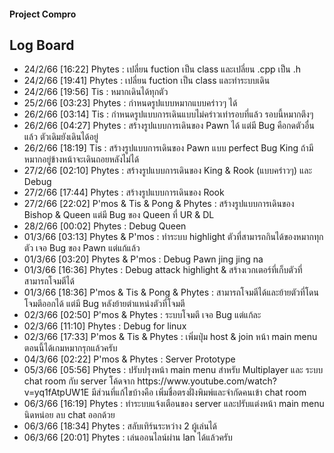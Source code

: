 <h4> Project Compro </h4>
<h2> Log Board </h2>
<ul>
    <li> 24/2/66 [16:22] Phytes : เปลี่ยน fuction เป็น class และเปลี่ยน .cpp เป็น .h </li>
    <li> 24/2/66 [19:41] Phytes : เปลี่ยน fuction เป็น class และทำระบบเดิน </li>
    <li> 24/2/66 [19:56] Tis    : หมากเดินได้ทุกตัว </li>
    <li> 25/2/66 [03:23] Phytes : กำหนดรูปแบบหมากแบบคร่าวๆ ได้ </li>
    <li> 26/2/66 [03:14] Tis    : กำหนดรูปแบบการเดินแบบไม่คร่าวเท่ารอบที่แล้ว รอบนี้หมากตึงๆ </li>
    <li> 26/2/66 [04:27] Phytes : สร้างรูปแบบการเดินของ Pawn ได้ แต่มี Bug คือกดตัวอื่นแล้ว ตัวเดิมยังเดินได้อยู่ </li>
    <li> 26/2/66 [18:19] Tis    : สร้างรูปแบบการเดินของ Pawn แบบ perfect Bug King ถ้ามีหมากอยู่ข้างหน้าจะเดินถอยหลังไม่ได้  </li>
    <li> 27/2/66 [02:10] Phytes : สร้างรูปแบบการเดินของ King & Rook (แบบคร่าวๆ) และ Debug  </li>
    <li> 27/2/66 [17:44] Phytes : สร้างรูปแบบการเดินของ Rook  </li>
    <li> 27/2/66 [22:02] P'mos & Tis & Pong & Phytes : สร้างรูปแบบการเดินของ Bishop & Queen แต่มี Bug ของ Queen ที่ UR & DL  </li>
    <li> 28/2/66 [00:02] Phytes : Debug Queen  </li>
    <li> 01/3/66 [03:13] Phytes & P'mos : ทำระบบ highlight ตัวที่สามารถกินได้ของหมากทุกตัว เจอ Bug ของ Pawn แต่แก้แล้ว  </li>
    <li> 01/3/66 [03:20] Phytes & P'mos : Debug Pawn jing jing na  </li>
    <li> 01/3/66 [16:36] Phytes : Debug attack highlight & สร้างเวกเตอร์ที่เก็บตัวที่สามารถโจมตีได้  </li>
    <li> 01/3/66 [18:36] P'mos & Tis & Pong & Phytes : สามารถโจมตีได้และย้ายตัวที่โดนโจมตีออกได้ แต่มี Bug หลังย้ายตำแหน่งตัวที่โจมตี </li>
    <li> 02/3/66 [02:50] P'mos & Phytes : ระบบโจมตี เจอ Bug แต่แก้ละ </li>
    <li> 02/3/66 [11:10] Phytes : Debug for linux </li>
    <li> 02/3/66 [17:33] P'mos & Tis & Phytes : เพิ่มปุ่ม host & join หน้า main menu ตอนนี้ได้เกมหมากรุกแล้วครับ </li>
    <li> 04/3/66 [02:22] P'mos & Phytes : Server Prototype </li>
    <li> 05/3/66 [05:56] Phytes : ปรับปรุงหน้า main menu สำหรับ Multiplayer และ ระบบ chat room กับ server โค้ดจาก https://www.youtube.com/watch?v=yq1fAtpUW1E มีส่วนที่แก้ไขบ้างคือ เพิ่มชื่อตรงฝั่งพิมพ์และจำกัดคนเข้า chat room </li>
    <li> 06/3/66 [16:19] Phytes : ทำระบบแจ้งเตือนของ server และปรับแต่งหน้า main menu นิดหน่อย ลบ chat ออกด้วย</li>
    <li> 06/3/66 [18:34] Phytes : สลับเทิร์นระหว่าง 2 ผู้เล่นได้</li>
    <li> 06/3/66 [20:01] Phytes : เล่นออนไลน์ผ่าน lan ได้แล้วครับ</li>
</ul>
